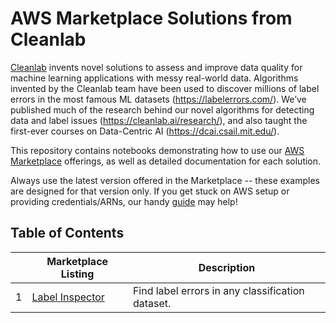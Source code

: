 # AWS Marketplace Solutions from Cleanlab

[Cleanlab](https://cleanlab.ai/) invents novel solutions to assess and improve data quality for machine learning applications with messy real-world data.
Algorithms invented by the Cleanlab team have been used to discover millions of label errors in the most famous ML datasets (https://labelerrors.com/).
We’ve published much of the research behind our novel algorithms for detecting data and label issues (https://cleanlab.ai/research/), and also taught the first-ever courses on Data-Centric AI (https://dcai.csail.mit.edu/).

This repository contains notebooks demonstrating how to use our [AWS Marketplace](https://aws.amazon.com/marketplace) offerings, as well as detailed documentation for each solution.

Always use the latest version offered in the Marketplace -- these examples are designed for that version only. If you get stuck on AWS setup or providing credentials/ARNs, our handy [guide](GUIDE.md) may help!

## Table of Contents

|   | Marketplace Listing | Description |
|---|---------------------|-------------|
| 1 | [Label Inspector](https://aws.amazon.com/marketplace/pp/prodview-rlbhc2lxttdio) | Find label errors in any classification dataset. |
